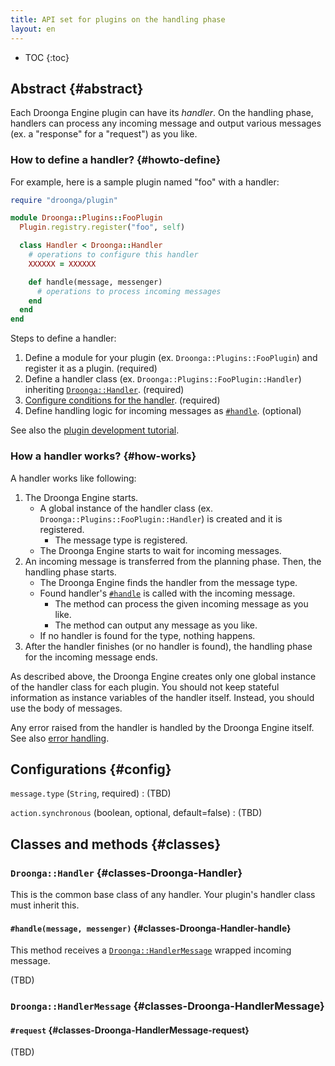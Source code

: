 ```yaml
---
title: API set for plugins on the handling phase
layout: en
---
```


* TOC
{:toc}


## Abstract {#abstract}

Each Droonga Engine plugin can have its *handler*.
On the handling phase, handlers can process any incoming message and output various messages (ex. a "response" for a "request") as you like.


### How to define a handler? {#howto-define}

For example, here is a sample plugin named "foo" with a handler:

~~~ruby
require "droonga/plugin"

module Droonga::Plugins::FooPlugin
  Plugin.registry.register("foo", self)

  class Handler < Droonga::Handler
    # operations to configure this handler
    XXXXXX = XXXXXX

    def handle(message, messenger)
      # operations to process incoming messages
    end
  end
end
~~~

Steps to define a handler:

 1. Define a module for your plugin (ex. `Droonga::Plugins::FooPlugin`) and register it as a plugin. (required)
 2. Define a handler class (ex. `Droonga::Plugins::FooPlugin::Handler`) inheriting [`Droonga::Handler`](#classes-Droonga-Handler). (required)
 3. [Configure conditions for the handler](#howto-configure). (required)
 4. Define handling logic for incoming messages as [`#handle`](#classes-Droonga-Handler-handle). (optional)

See also the [plugin development tutorial](../../../tutorial/plugin-development/handler/).


### How a handler works? {#how-works}

A handler works like following:

 1. The Droonga Engine starts.
    * A global instance of the handler class (ex. `Droonga::Plugins::FooPlugin::Handler`) is created and it is registered.
      * The message type is registered.
    * The Droonga Engine starts to wait for incoming messages.
 2. An incoming message is transferred from the planning phase.
    Then, the handling phase starts.
    * The Droonga Engine finds the handler from the message type.
    * Found handler's [`#handle`](#classes-Droonga-Handler-handle) is called with the incoming message.
      * The method can process the given incoming message as you like.
      * The method can output any message as you like.
    * If no handler is found for the type, nothing happens.
 3. After the handler finishes (or no handler is found), the handling phase for the incoming message ends.

As described above, the Droonga Engine creates only one global instance of the handler class for each plugin.
You should not keep stateful information as instance variables of the handler itself.
Instead, you should use the body of messages.

Any error raised from the handler is handled by the Droonga Engine itself. See also [error handling][].


## Configurations {#config}

`message.type` (`String`, required)
: (TBD)

`action.synchronous` (boolean, optional, default=false)
: (TBD)


## Classes and methods {#classes}

### `Droonga::Handler` {#classes-Droonga-Handler}

This is the common base class of any handler. Your plugin's handler class must inherit this.

#### `#handle(message, messenger)` {#classes-Droonga-Handler-handle}

This method receives a [`Droonga::HandlerMessage`](#classes-Droonga-HandlerMessage) wrapped incoming message.

(TBD)

### `Droonga::HandlerMessage` {#classes-Droonga-HandlerMessage}

#### `#request` {#classes-Droonga-HandlerMessage-request}

(TBD)

  [error handling]: ../error/
